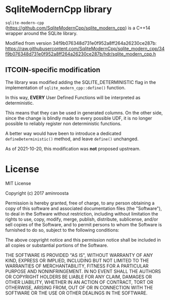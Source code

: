# SqliteModernCpp library

`sqlite-modern-cpp` (https://github.com/SqliteModernCpp/sqlite_modern_cpp) is a
C++14 wrapper around the SQLite library.

Modified from version 34f9b076348d731e0f952a8ff264a26230ce287b:
    https://raw.githubusercontent.com/SqliteModernCpp/sqlite_modern_cpp/34f9b076348d731e0f952a8ff264a26230ce287b/hdr/sqlite_modern_cpp.h

## ITCOIN-specific modification
The library was modified adding the SQLITE_DETERMINISTIC flag in the
implementation of `sqlite_modern_cpp::define()` function.

In this way, **EVERY** User Defined Functions will be interpreted as
deterministic.

This means that they can be used in generated columns. On the other side, since
the change is blindly made to every possible UDF, it is no longer possible to
reliably register non deterministic functions.

A better way would have been to introduce a dedicated `defineDeterministic()`
method, and leave `define()` unchanged.

As of 2021-10-20, this modification was **not** proposed upstream.

# License

MIT License

Copyright (c) 2017 aminroosta

Permission is hereby granted, free of charge, to any person obtaining a copy
of this software and associated documentation files (the "Software"), to deal
in the Software without restriction, including without limitation the rights
to use, copy, modify, merge, publish, distribute, sublicense, and/or sell
copies of the Software, and to permit persons to whom the Software is
furnished to do so, subject to the following conditions:

The above copyright notice and this permission notice shall be included in all
copies or substantial portions of the Software.

THE SOFTWARE IS PROVIDED "AS IS", WITHOUT WARRANTY OF ANY KIND, EXPRESS OR
IMPLIED, INCLUDING BUT NOT LIMITED TO THE WARRANTIES OF MERCHANTABILITY,
FITNESS FOR A PARTICULAR PURPOSE AND NONINFRINGEMENT. IN NO EVENT SHALL THE
AUTHORS OR COPYRIGHT HOLDERS BE LIABLE FOR ANY CLAIM, DAMAGES OR OTHER
LIABILITY, WHETHER IN AN ACTION OF CONTRACT, TORT OR OTHERWISE, ARISING FROM,
OUT OF OR IN CONNECTION WITH THE SOFTWARE OR THE USE OR OTHER DEALINGS IN THE
SOFTWARE.
